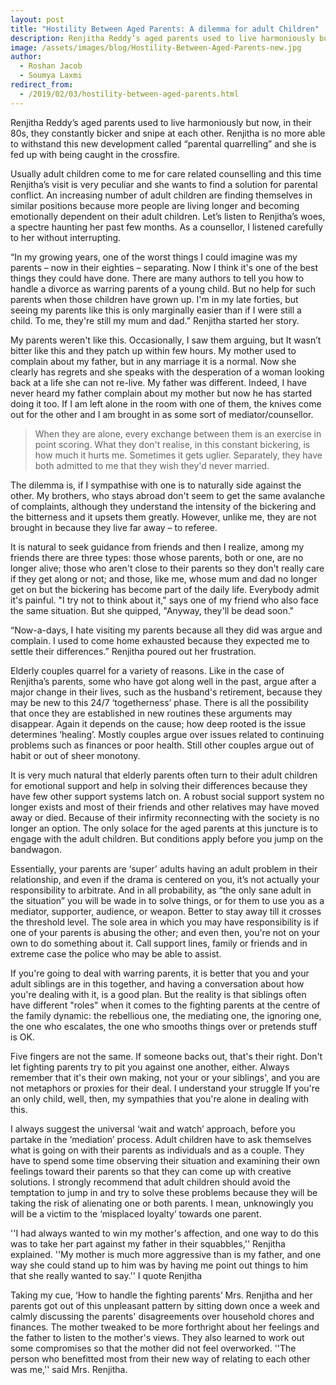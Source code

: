 ```yaml
---
layout: post
title: "Hostility Between Aged Parents: A dilemma for adult Children"
description: Renjitha Reddy’s aged parents used to live harmoniously but now, in their 80s, they constantly bicker and snipe at each other. Renjitha is no more able to withstand this new development called “parental quarrelling” and she is fed up with being caught in the crossfire.
image: /assets/images/blog/Hostility-Between-Aged-Parents-new.jpg
author:
  - Roshan Jacob
  - Soumya Laxmi
redirect_from:
  - /2019/02/03/hostility-between-aged-parents.html
---
```


Renjitha Reddy’s aged parents used to live harmoniously but now, in their 80s, they constantly bicker and snipe at each other. Renjitha is no more able to withstand this new development called “parental quarrelling” and she is fed up with being caught in the crossfire.

Usually adult children come to me for care related counselling and this time Renjitha’s visit is very peculiar and she wants to find a solution for parental conflict. An increasing number of adult children are finding themselves in similar positions because more people are living longer and becoming emotionally dependent on their adult children. Let’s listen to Renjitha’s woes, a spectre haunting her past few months. As a counsellor, I listened carefully to her without interrupting.

“In my growing years, one of the worst things I could imagine was my parents – now in their eighties – separating. Now I think it's one of the best things they could have done. There are many authors to tell you how to handle a divorce as warring parents of a young child. But no help for such parents when those children have grown up. I'm in my late forties, but seeing my parents like this is only marginally easier than if I were still a child. To me, they're still my mum and dad.” Renjitha started her story.

My parents weren't like this. Occasionally, I saw them arguing, but It wasn’t bitter like this and they patch up within few hours. My mother used to complain about my father, but in any marriage it is a normal. Now she clearly has regrets and she speaks with the desperation of a woman looking back at a life she can not re-live. My father was different. Indeed, I have never heard my father complain about my mother but now he has started doing it too. If I am left alone in the room with one of them, the knives come out for the other and I am brought in as some sort of mediator/counsellor.

> When they are alone, every exchange between them is an exercise in point scoring. What they don't realise, in this constant bickering, is how much it hurts me. Sometimes it gets uglier. Separately, they have both admitted to me that they wish they'd never married.

The dilemma is, if I sympathise with one is to naturally side against the other. My brothers, who stays abroad don't seem to get the same avalanche of complaints, although they understand the intensity of the bickering and the bitterness and it upsets them greatly. However, unlike me, they are not brought in because they live far away – to referee.

It is natural to seek guidance from friends and then I realize, among my friends there are three types: those whose parents, both or one, are no longer alive; those who aren't close to their parents so they don't really care if they get along or not; and those, like me, whose mum and dad no longer get on but the bickering has become part of the daily life. Everybody admit it's painful. "I try not to think about it," says one of my friend who also face the same situation. But she quipped, "Anyway, they'll be dead soon."

“Now-a-days, I hate visiting my parents because all they did was argue and complain. I used to come home exhausted because they expected me to settle their differences.” Renjitha poured out her frustration.

Elderly couples quarrel for a variety of reasons. Like in the case of Renjitha’s parents, some who have got along well in the past, argue after a major change in their lives, such as the husband's retirement, because they may be new to this 24/7 ‘togetherness’ phase. There is all the possibility that once they are established in new routines these arguments may disappear. Again it depends on the cause; how deep rooted is the issue determines ‘healing’. Mostly couples argue over issues related to continuing problems such as finances or poor health. Still other couples argue out of habit or out of sheer monotony.

It is very much natural that elderly parents often turn to their adult children for emotional support and help in solving their differences because they have few other support systems latch on. A robust social support system no longer exists and most of their friends and other relatives may have moved away or died. Because of their infirmity reconnecting with the society is no longer an option. The only solace for the aged parents at this juncture is to engage with the adult children. But conditions apply before you jump on the bandwagon.

Essentially, your parents are ‘super’ adults having an adult problem in their relationship, and even if the drama is centered on you, it’s not actually your responsibility to arbitrate. And in all probability, as “the only sane adult in the situation” you will be wade in to solve things, or for them to use you as a mediator, supporter, audience, or weapon. Better to stay away till it crosses the threshold level.
The sole area in which you may have responsibility is if one of your parents is abusing the other; and even then, you're not on your own to do something about it. Call support lines, family or friends and in extreme case the police who may be able to assist.

If you're going to deal with warring parents, it is better that you and your adult siblings are in this together, and having a conversation about how you're dealing with it, is a good plan. But the reality is that siblings often have different "roles" when it comes to the fighting parents at the centre of the family dynamic: the rebellious one, the mediating one, the ignoring one, the one who escalates, the one who smooths things over or pretends stuff is OK.

Five fingers are not the same. If someone backs out, that's their right. Don't let fighting parents try to pit you against one another, either. Always remember that it's their own making, not your or your siblings', and you are not metaphors or proxies for their deal. I understand your struggle If you're an only child, well, then, my sympathies that you're alone in dealing with this.

I always suggest the universal ‘wait and watch’ approach, before you partake in the ‘mediation’ process. Adult children have to ask themselves what is going on with their parents as individuals and as a couple. They have to spend some time observing their situation and examining their own feelings toward their parents so that they can come up with creative solutions. I strongly recommend that adult children should avoid the temptation to jump in and try to solve these problems because they will be taking the risk of alienating one or both parents. I mean, unknowingly you will be a victim to the ‘misplaced loyalty’ towards one parent.

''I had always wanted to win my mother's affection, and one way to do this was to take her part against my father in their squabbles,'' Renjitha explained. ''My mother is much more aggressive than is my father, and one way she could stand up to him was by having me point out things to him that she really wanted to say.'' I quote Renjitha

Taking my cue, ‘How to handle the fighting parents’ Mrs. Renjitha and her parents got out of this unpleasant pattern by sitting down once a week and calmly discussing the parents' disagreements over household chores and finances. The mother tweaked to be more forthright about her feelings and the father to listen to the mother's views. They also learned to work out some compromises so that the mother did not feel overworked. ''The person who benefitted most from their new way of relating to each other was me,'' said Mrs. Renjitha.
